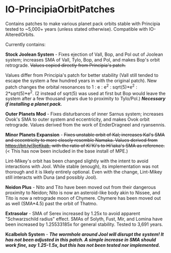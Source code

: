 # IO-PrincipiaOrbitPatches
Contains patches to make various planet pack orbits stable with Principia tested to ~5,000+ years (unless stated otherwise).
Compatible with IO-AlteredOrbits.

Currently contains:

  **Stock Joolean System** - Fixes ejection of Vall, Bop, and Pol out of Joolean system; increases SMA of Vall, Tylo, Bop, and Pol, and makes Bop's orbit retrograde. ~~Values copied directly from Principia's patch.~~ 

Values differ from Principia's patch for better stability (Vall still tended to escape the system a few hundred years in with the original patch). New patch changes the orbital resonances to 1 : e : e<sup>2</sup> : sqrt(5)\*e<sup>2</sup> : 2\*sqrt(5)\*e<sup>2</sup>. (2 instead of sqrt(5) was used at first but Bop would leave the system after a few thousand years due to proximity to Tylo/Pol.)
    ***Necessary if installing a planet pack.***
    
  **Outer Planets Mod** - Fixes disturbances of inner Sarnus system; increases Ovok's SMA to outer system and eccentricity, and makes Ovok orbit retrograde. Values derived from the work of EnderDragneel and ryansennis.
    
  **Minor Planets Expansion** - ~~Fixes unstable orbit of Kal; increases Kal's SMA and eccentricity to more closely resemble Namaka. Values derived from https://bit.ly/3jeKkab, with the ratio of Ki'Ki's to Hi'iaka's SMA as reference.~~ (< This has now been included in the base install of MPE.) 

Lint-Mikey's orbit has been changed slightly with the intent to avoid interactions with Jool. While stable (enough), its implementation was not thorough and it is likely entirely optional. Even with the change, Lint-Mikey still interacts with Duna (and possibly Jool).

  **Neidon Plus** - Nito and Tito have been moved out from their dangerous proximity to Neidon; Nito is now an asteroid-like body akin to Nissee, and Tito is now a retrograde moon of Chymere. Chymere has been moved out as well (SMA\*4.5) past the orbit of Thatmo.
  
  **Extrasolar** - SMA of Serex increased by 1.25x to avoid apparent "Schwarzschild radius" effect. SMAs of Solyth, Fust, Mir, and Lomina have been increased by 1.25533185x for general stability. Tested to 3,691 years.
  
  **Kcalbeloh System** - ***The wormhole around Jool will disrupt the system! It has not been adjusted in this patch. A simple increase in SMA should work fine, say 1.25-1.5x, but this has not been tested nor implemented.***
